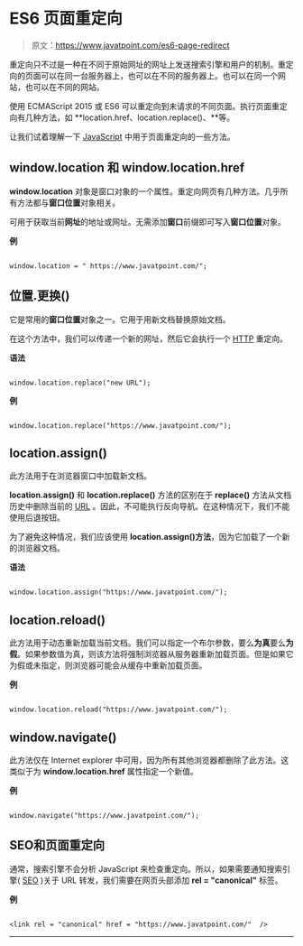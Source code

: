 # ES6 页面重定向

> 原文：<https://www.javatpoint.com/es6-page-redirect>

重定向只不过是一种在不同于原始网址的网址上发送搜索引擎和用户的机制。重定向的页面可以在同一台服务器上，也可以在不同的服务器上。也可以在同一个网站，也可以在不同的网站。

使用 ECMAScript 2015 或 ES6 可以重定向到未请求的不同页面。执行页面重定向有几种方法，如 **location.href、location.replace()、**等。

让我们试着理解一下 [JavaScript](https://www.javatpoint.com/javascript-tutorial) 中用于页面重定向的一些方法。

## window.location 和 window.location.href

**window.location** 对象是窗口对象的一个属性。重定向网页有几种方法。几乎所有方法都与**窗口位置**对象相关。

可用于获取当前**网址**的地址或网址。无需添加**窗口**前缀即可写入**窗口位置**对象。

**例**

```

window.location = " https://www.javatpoint.com/";

```

## 位置.更换()

它是常用的**窗口位置**对象之一。它用于用新文档替换原始文档。

在这个方法中，我们可以传递一个新的网址，然后它会执行一个 [HTTP](https://www.javatpoint.com/http-full-form) 重定向。

**语法**

```

window.location.replace("new URL");

```

**例**

```

window.location.replace("https://www.javatpoint.com/");

```

## location.assign()

此方法用于在浏览器窗口中加载新文档。

**location.assign()** 和 **location.replace()** 方法的区别在于 **replace()** 方法从文档历史中删除当前的 [URL](https://www.javatpoint.com/url-full-form) 。因此，不可能执行反向导航。在这种情况下，我们不能使用后退按钮。

为了避免这种情况，我们应该使用 **location.assign()方法**，因为它加载了一个新的浏览器文档。

**语法**

```

window.location.assign("https://www.javatpoint.com/");

```

## location.reload()

此方法用于动态重新加载当前文档。我们可以指定一个布尔参数，要么**为真**要么**为假**。如果参数值为真，则该方法将强制浏览器从服务器重新加载页面。但是如果它为假或未指定，则浏览器可能会从缓存中重新加载页面。

**例**

```

window.location.reload("https://www.javatpoint.com/");

```

## window.navigate()

此方法仅在 Internet explorer 中可用，因为所有其他浏览器都删除了此方法。这类似于为 **window.location.href** 属性指定一个新值。

**例**

```

window.navigate("https://www.javatpoint.com/");

```

## SEO和页面重定向

通常，搜索引擎不会分析 JavaScript 来检查重定向。所以，如果需要通知搜索引擎( [SEO](https://www.javatpoint.com/seo-tutorial) )关于 URL 转发，我们需要在网页头部添加 **rel = "canonical"** 标签。

**例**

```

<link rel = "canonical" href = "https://www.javatpoint.com/"  />

```

* * *